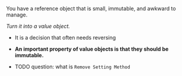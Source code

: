 You have a reference object that is small, immutable, and awkward to manage.

*Turn it into a value object.*

+ It is a decision that often needs reversing

+ **An important property of value objects is that they should be immutable.**

+ TODO question: what is `Remove Setting Method`
